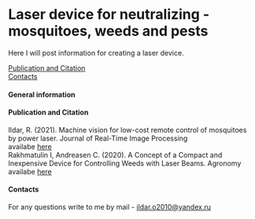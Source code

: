 # Laser device for neutralizing - mosquitoes, weeds and pests
Here I will post information for creating a laser device.


[Publication and Citation](https://github.com/Ildaron/Laser_control#publication)    
[Contacts](https://github.com/Ildaron/Laser_control#contacts)    


#### General information 

#### Publication and Citation 
Ildar, R. (2021). Machine vision for low-cost remote control of mosquitoes by power laser. Journal of Real-Time Image Processing   
availabe [here]( https://www.researchgate.net/publication/349226713_Machine_vision_for_low-cost_remote_control_of_mosquitoes_by_power_laser)    
Rakhmatulin I, Andreasen C. (2020). A Concept of a Compact and Inexpensive Device for Controlling Weeds with Laser Beams. Agronomy  
availabe [here](https://www.mdpi.com/2073-4395/10/10/1616)  

#### Contacts
For any questions write to me by mail - ildar.o2010@yandex.ru  
